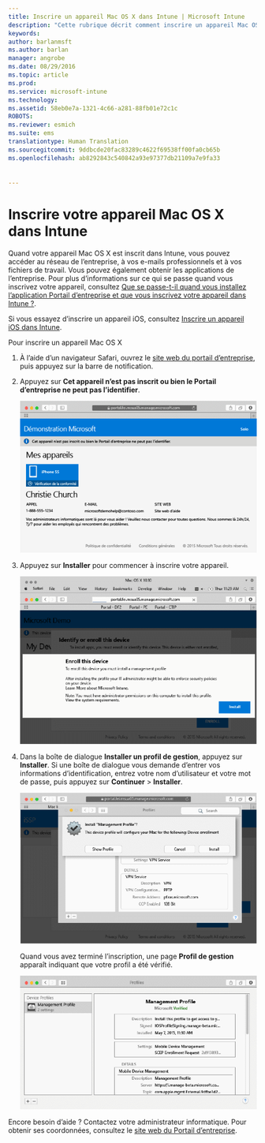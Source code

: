 ```yaml
---
title: Inscrire un appareil Mac OS X dans Intune | Microsoft Intune
description: "Cette rubrique décrit comment inscrire un appareil Mac OS X dans Intune"
keywords: 
author: barlanmsft
ms.author: barlan
manager: angrobe
ms.date: 08/29/2016
ms.topic: article
ms.prod: 
ms.service: microsoft-intune
ms.technology: 
ms.assetid: 58eb0e7a-1321-4c66-a281-88fb01e72c1c
ROBOTS: 
ms.reviewer: esmich
ms.suite: ems
translationtype: Human Translation
ms.sourcegitcommit: 9ddbcde20fac83289c4622f69538ff00fa0cb65b
ms.openlocfilehash: ab8292843c540842a93e97377db21109a7e9fa33


---
```



# <a name="enroll-your-mac-os-x-device-in-intune"></a>Inscrire votre appareil Mac OS X dans Intune

Quand votre appareil Mac OS X est inscrit dans Intune, vous pouvez accéder au réseau de l’entreprise, à vos e-mails professionnels et à vos fichiers de travail. Vous pouvez également obtenir les applications de l’entreprise. Pour plus d’informations sur ce qui se passe quand vous inscrivez votre appareil, consultez [Que se passe-t-il quand vous installez l’application Portail d’entreprise et que vous inscrivez votre appareil dans Intune ?](what-happens-if-you-install-the-company-portal-app-and-enroll-your-device-in-intune-ios.md).

Si vous essayez d’inscrire un appareil iOS, consultez [Inscrire un appareil iOS dans Intune](enroll-your-device-in-intune-ios.md).


Pour inscrire un appareil Mac OS X

1.  À l’aide d’un navigateur Safari, ouvrez le [site web du portail d’entreprise](https://portal.manage.microsoft.com), puis appuyez sur la barre de notification.

2.  Appuyez sur **Cet appareil n’est pas inscrit ou bien le Portail d’entreprise ne peut pas l’identifier**.

    ![device-not-enrolled](./media/1-macosx-enroll-tap-enroll.png)

3.  Appuyez sur **Installer** pour commencer à inscrire votre appareil.

    ![tap-install-to-enroll](./media/2-macosx-enroll--install-button.png)

4.  Dans la boîte de dialogue **Installer un profil de gestion**, appuyez sur **Installer**. Si une boîte de dialogue vous demande d’entrer vos informations d’identification, entrez votre nom d’utilisateur et votre mot de passe, puis appuyez sur **Continuer** &gt; **Installer**.

    ![install-management-profile](./media/3-macosx-enroll-tap-install.png)

    Quand vous avez terminé l’inscription, une page **Profil de gestion** apparaît indiquant que votre profil a été vérifié.

    ![management-profile-verified](./media/4-macosx-enroll-done.png)

Encore besoin d’aide ? Contactez votre administrateur informatique. Pour obtenir ses coordonnées, consultez le [site web du Portail d’entreprise](http://portal.manage.microsoft.com).



<!--HONumber=Nov16_HO1-->


